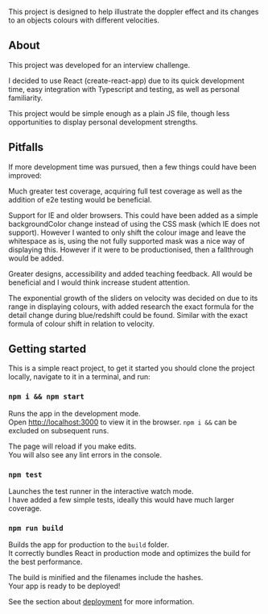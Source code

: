 This project is designed to help illustrate the doppler effect and its changes to an objects colours with different velocities.

## About

This project was developed for an interview challenge.

I decided to use React (create-react-app) due to its quick development time, easy integration with Typescript and testing, as well as personal familiarity.

This project would be simple enough as a plain JS file, though less opportunities to display personal development strengths.

## Pitfalls

If more development time was pursued, then a few things could have been improved:

Much greater test coverage, acquiring full test coverage as well as the addition of e2e testing would be beneficial.

Support for IE and older browsers. This could have been added as a simple backgroundColor change instead of using the CSS mask (which IE does not support). However I wanted to only shift the colour image and leave the whitespace as is, using the not fully supported mask was a nice way of displaying this. However if it were to be productionised, then a fallthrough would be added.

Greater designs, accessibility and added teaching feedback. All would be beneficial and I would think increase student attention.

The exponential growth of the sliders on velocity was decided on due to its range in displaying colours, with added research the exact formula for the detail change during blue/redshift could be found. Similar with the exact formula of colour shift in relation to velocity.

## Getting started

This is a simple react project, to get it started you should clone the project locally, navigate to it in a terminal, and run:

### `npm i && npm start`

Runs the app in the development mode.<br />
Open [http://localhost:3000](http://localhost:3000) to view it in the browser.
`npm i &&` can be excluded on subsequent runs.

The page will reload if you make edits.<br />
You will also see any lint errors in the console.

### `npm test`

Launches the test runner in the interactive watch mode.<br />
I have added a few simple tests, ideally this would have much larger coverage.

### `npm run build`

Builds the app for production to the `build` folder.<br />
It correctly bundles React in production mode and optimizes the build for the best performance.

The build is minified and the filenames include the hashes.<br />
Your app is ready to be deployed!

See the section about [deployment](https://facebook.github.io/create-react-app/docs/deployment) for more information.
